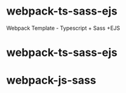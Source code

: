# webpack-ts-sass-ejs

Webpack Template - Typescript + Sass +EJS
# webpack-ts-sass-ejs
# webpack-js-sass
